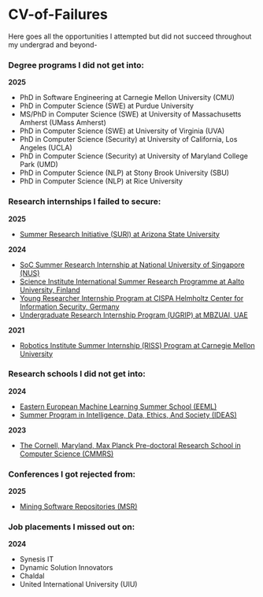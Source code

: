 # CV-of-Failures
Here goes all the opportunities I attempted but did not succeed throughout my undergrad and beyond-

### Degree programs I did not get into:
**2025**
- PhD in Software Engineering at Carnegie Mellon University (CMU) <!-- list down University of Virginia, Purdue University, University of Maryland College Park, Stony Brook University, UMass Amherst, Rice University, UCLA -->
- PhD in Computer Science (SWE) at Purdue University
- MS/PhD in Computer Science (SWE) at University of Massachusetts Amherst (UMass Amherst)
- PhD in Computer Science (SWE) at University of Virginia (UVA)
- PhD in Computer Science (Security) at University of California, Los Angeles (UCLA)
- PhD in Computer Science (Security) at University of Maryland College Park (UMD)
- PhD in Computer Science (NLP) at Stony Brook University (SBU)
- PhD in Computer Science (NLP) at Rice University

### Research internships I failed to secure:
**2025**
- [Summer Research Initiative (SURI) at Arizona State University](https://students.engineering.asu.edu/graduate/research/suri/)

**2024**
- [SoC Summer Research Internship at National University of Singapore (NUS)](https://www.comp.nus.edu.sg/programmes/pg/workshops/res-internship/)
- [Science Institute International Summer Research Programme at Aalto University, Finland](https://www.aalto.fi/en/aalto-science-institute-asci/aalto-science-institute-international-summer-research-programme)
- [Young Researcher Internship Program at CISPA Helmholtz Center for Information Security, Germany](https://career.cispa.de/yrip.html)
- [Undergraduate Research Internship Program (UGRIP) at MBZUAI, UAE](https://www.mbzuai.ac.ae/en/ugrip)

**2021**
- [Robotics Institute Summer Internship (RISS) Program at Carnegie Mellon University](https://riss.ri.cmu.edu/)

### Research schools I did not get into:
**2024**
- [Eastern European Machine Learning Summer School (EEML)](https://www.eeml.eu/home)
- [Summer Program in Intelligence, Data, Ethics, And Society (IDEAS)](https://sites.google.com/view/ideas-summer-program/home?authuser=0)

**2023**
- [The Cornell, Maryland, Max Planck Pre-doctoral Research School in Computer Science (CMMRS)](https://cmmrs.mpi-sws.org/)

### Conferences I got rejected from:
**2025**
- [Mining Software Repositories (MSR)](https://2025.msrconf.org/)

### Job placements I missed out on:
**2024**
- Synesis IT
- Dynamic Solution Innovators
- Chaldal
- United International University (UIU)